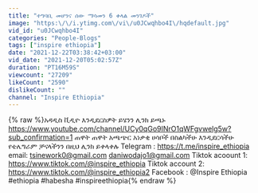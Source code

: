 ```yaml
---
title: "ተግባቢ መሆንና ሰው ማሳመን 6 ቀላል መንገዶች"
image: "https:\/\/i.ytimg.com\/vi\/u0JCwqhbo4I\/hqdefault.jpg"
vid_id: "u0JCwqhbo4I"
categories: "People-Blogs"
tags: ["inspire ethiopia"]
date: "2021-12-22T03:38:42+03:00"
vid_date: "2021-12-20T05:02:57Z"
duration: "PT16M59S"
viewcount: "27209"
likeCount: "2590"
dislikeCount: ""
channel: "Inspire Ethiopia"
---
```

{% raw %}አዳዲስ ቪዲዮ እንዲደርስዎት ይሄንን ሊንክ ይጫኑ <a rel="nofollow" target="blank" href="https://www.youtube.com/channel/UCy0qGo9INrO1qWFgvwelg5w?sub_confirmation=1">https://www.youtube.com/channel/UCy0qGo9INrO1qWFgvwelg5w?sub_confirmation=1</a> ጠዋት ጠዋት አጫጭር አነቃቂ ሀሳቦች በስልካችሁ እንዲደርሳችሁ የቴሌግራም ቻናላችንን በዚህ ሊንክ ይቀላቀሉ Telegram : <a rel="nofollow" target="blank" href="https://t.me/inspire_ethiopia">https://t.me/inspire_ethiopia</a> email: tsinework0@gmail.com daniwodajo1@gmail.com Tiktok acoount 1: <a rel="nofollow" target="blank" href="https://www.tiktok.com/@inspire_ethiopia">https://www.tiktok.com/@inspire_ethiopia</a> Tiktok account 2: <a rel="nofollow" target="blank" href="https://www.tiktok.com/@inspire_ethiopia2">https://www.tiktok.com/@inspire_ethiopia2</a> Facebook : @Inspire Ethiopia #ethiopia #habesha #inspireethiopia{% endraw %}
